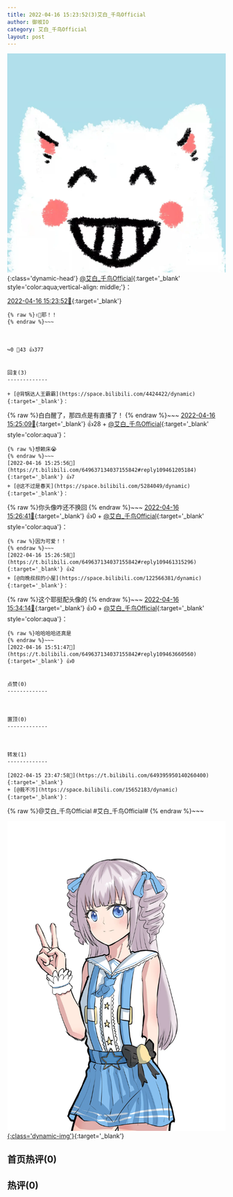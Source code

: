 ```yaml
---
title: 2022-04-16 15:23:52(3)艾白_千鸟Official
author: 御坂IO
category: 艾白_千鸟Official
layout: post
---
```


![img](/images/9ae8b9445fd0665cc014d9080156a45271be73c6.jpg){:class='dynamic-head'}
[@艾白_千鸟Official](https://space.bilibili.com/334537711/dynamic){:target='_blank' style='color:aqua;vertical-align: middle;'}：

[2022-04-16 15:23:52🔗](https://t.bilibili.com/649637134037155842){:target='_blank'}

~~~
{% raw %}✌🏻耶！！
{% endraw %}~~~



↪️0 💬43 👍377


回复(3)
-------------

+ [@背锅达人王霸霸](https://space.bilibili.com/4424422/dynamic){:target='_blank'}：
~~~
{% raw %}白白醒了，那四点是有直播了！
{% endraw %}~~~
[2022-04-16 15:25:09🔗](https://t.bilibili.com/649637134037155842#reply109461124752){:target='_blank'} 👍28
    + [@艾白_千鸟Official](https://space.bilibili.com/334537711/dynamic){:target='_blank' style='color:aqua'}：
~~~
{% raw %}想赖床😭
{% endraw %}~~~
[2022-04-16 15:25:56🔗](https://t.bilibili.com/649637134037155842#reply109461205184){:target='_blank'} 👍7
+ [@这不过是春天](https://space.bilibili.com/5284049/dynamic){:target='_blank'}：
~~~
{% raw %}你头像咋还不换回
{% endraw %}~~~
[2022-04-16 15:26:41🔗](https://t.bilibili.com/649637134037155842#reply109461306144){:target='_blank'} 👍0
    + [@艾白_千鸟Official](https://space.bilibili.com/334537711/dynamic){:target='_blank' style='color:aqua'}：
~~~
{% raw %}因为可爱！！
{% endraw %}~~~
[2022-04-16 15:26:58🔗](https://t.bilibili.com/649637134037155842#reply109461315296){:target='_blank'} 👍2
+ [@向晚叔叔的小屋](https://space.bilibili.com/122566381/dynamic){:target='_blank'}：
~~~
{% raw %}这个耶挺配头像的
{% endraw %}~~~
[2022-04-16 15:34:14🔗](https://t.bilibili.com/649637134037155842#reply109461957792){:target='_blank'} 👍0
    + [@艾白_千鸟Official](https://space.bilibili.com/334537711/dynamic){:target='_blank' style='color:aqua'}：
~~~
{% raw %}哈哈哈哈还真是
{% endraw %}~~~
[2022-04-16 15:51:47🔗](https://t.bilibili.com/649637134037155842#reply109463660560){:target='_blank'} 👍0


点赞(0)
-------------



置顶(0)
-------------



转发(1)
-------------

[2022-04-15 23:47:58🔗](https://t.bilibili.com/649395950140260400){:target='_blank'}
+ [@莪不污](https://space.bilibili.com/15652183/dynamic){:target='_blank'}：
~~~
{% raw %}@艾白_千鸟Official #艾白_千鸟Official#
{% endraw %}~~~


[![img](/images/6c61c9199be871d2d7ad515b6c41feb7b1db722a.png){:class='dynamic-img'}](/images/6c61c9199be871d2d7ad515b6c41feb7b1db722a.png){:target='_blank'}




首页热评(0)
-------------



热评(0)
-------------



